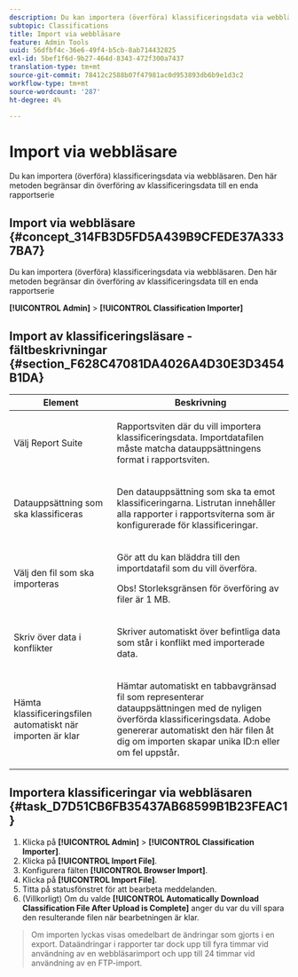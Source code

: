 ```yaml
---
description: Du kan importera (överföra) klassificeringsdata via webbläsaren. Den här metoden begränsar din överföring av klassificeringsdata till en enda rapportserie
subtopic: Classifications
title: Import via webbläsare
feature: Admin Tools
uuid: 56dfbf4c-36e6-49f4-b5cb-8ab714432825
exl-id: 5bef1f6d-9b27-464d-8343-472f300a7437
translation-type: tm+mt
source-git-commit: 78412c2588b07f47981ac0d953893db6b9e1d3c2
workflow-type: tm+mt
source-wordcount: '287'
ht-degree: 4%

---
```


# Import via webbläsare

Du kan importera (överföra) klassificeringsdata via webbläsaren. Den här metoden begränsar din överföring av klassificeringsdata till en enda rapportserie

## Import via webbläsare {#concept_314FB3D5FD5A439B9CFEDE37A3337BA7}

Du kan importera (överföra) klassificeringsdata via webbläsaren. Den här metoden begränsar din överföring av klassificeringsdata till en enda rapportserie

**[!UICONTROL Admin]** > **[!UICONTROL Classification Importer]**

## Import av klassificeringsläsare - fältbeskrivningar {#section_F628C47081DA4026A4D30E3D3454B1DA}

<table id="table_7FC7E510E7E74C2D9E8F316C5C6B66DB"> 
 <thead> 
  <tr> 
   <th colname="col1" class="entry"> Element </th> 
   <th colname="col2" class="entry"> Beskrivning </th> 
  </tr> 
 </thead>
 <tbody> 
  <tr> 
   <td colname="col1"> Välj Report Suite </td> 
   <td colname="col2"> <p>Rapportsviten där du vill importera klassificeringsdata. Importdatafilen måste matcha datauppsättningens format i rapportsviten. </p> </td> 
  </tr> 
  <tr> 
   <td colname="col1"> Datauppsättning som ska klassificeras </td> 
   <td colname="col2"> <p>Den datauppsättning som ska ta emot klassificeringarna. Listrutan innehåller alla rapporter i rapportsviterna som är konfigurerade för klassificeringar. </p> </td> 
  </tr> 
  <tr> 
   <td colname="col1"> Välj den fil som ska importeras </td> 
   <td colname="col2"> <p>Gör att du kan bläddra till den importdatafil som du vill överföra. </p> <p>Obs!  Storleksgränsen för överföring av filer är 1 MB. </p> </td> 
  </tr> 
  <tr> 
   <td colname="col1"> Skriv över data i konflikter </td> 
   <td colname="col2"> <p>Skriver automatiskt över befintliga data som står i konflikt med importerade data. </p> </td> 
  </tr> 
  <tr> 
   <td colname="col1"> Hämta klassificeringsfilen automatiskt när importen är klar </td> 
   <td colname="col2"> <p>Hämtar automatiskt en tabbavgränsad fil som representerar datauppsättningen med de nyligen överförda klassificeringsdata. Adobe genererar automatiskt den här filen åt dig om importen skapar unika ID:n eller om fel uppstår. </p> </td> 
  </tr> 
 </tbody> 
</table>

## Importera klassificeringar via webbläsaren {#task_D7D51CB6FB35437AB68599B1B23FEAC1}

<!-- 

t_upload_a_saint_data_file_via_web_browser.xml

 -->

1. Klicka på **[!UICONTROL Admin]** > **[!UICONTROL Classification Importer]**.
1. Klicka på **[!UICONTROL Import File]**.
1. Konfigurera fälten **[!UICONTROL Browser Import]**.
1. Klicka på **[!UICONTROL Import File]**.
1. Titta på statusfönstret för att bearbeta meddelanden.
1. (Villkorligt) Om du valde **[!UICONTROL Automatically Download Classification File After Upload is Complete]** anger du var du vill spara den resulterande filen när bearbetningen är klar.
>Om importen lyckas visas omedelbart de ändringar som gjorts i en export. Dataändringar i rapporter tar dock upp till fyra timmar vid användning av en webbläsarimport och upp till 24 timmar vid användning av en FTP-import.
